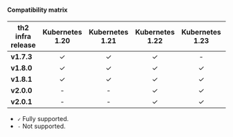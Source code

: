 
#### Compatibility matrix


| th2 infra release|Kubernetes 1.20|Kubernetes 1.21| Kubernetes 1.22|Kubernetes 1.23|Kubernetes 1.24|Kubernetes 1.25|Kubernetes 1.26|
|------------------|:---------------:|:----------:|:--------------:|:---------------:|:-------------:|:-------:|:-------------:|
| **v1.7.3**       |          ✓      |      ✓     |          ✓     |          -      |          -    |     -   |         -    |
| **v1.8.0**       |          ✓      |   ✓        |          ✓     |          ✓      |          ✓    |     -   |         -    |
| **v1.8.1**       |          ✓      |   ✓        |          ✓     |          ✓      |          ✓    |     -   |         -    |
| **v2.0.0**       |          -      |   -        |          ✓     |          ✓      |          ✓    |     ✓   |         ✓    |
| **v2.0.1**       |          -      |   -        |          ✓     |          ✓      |          ✓    |     ✓   |         ✓    |

- `✓` Fully supported.
- `-` Not supported.
